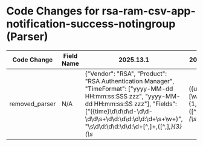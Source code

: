 # Code Changes for rsa-ram-csv-app-notification-success-notingroup (Parser)

| Code Change | Field Name | 2025.13.1 | 2025.14.1 |
|-------------|------------|-----------|------------|
| removed_parser | N/A | {"Vendor": "RSA", "Product": "RSA Authentication Manager", "TimeFormat": ["yyyy-MM-dd HH:mm:ss:SSS zzz", "yyyy-MM-dd HH:mm:ss:SS zzz"], "Fields": ["({time}\d\d\d\d-\d\d-\d\d\s+\d\d:\d\d:\d\d:\d+\s+\w+)", "\s\d\d:\d\d:\d\d:\d+[^,]+\,([^,]*\,){3}(\s*|({user}[\w\.\-\!\#\^\~]{1,40}\$?))\,([^,]*\,){6}(\s*|({src_ip}((([0-9a-fA-F.]{0,4}):{1,2}){1,7}([0-9a-fA-F]){0,4})|(((25[0-5]|(2[0-4]|1\d|[0-9]|)\d)\.?\b){4}))(:({src_port}\d+))?)\,(\s*|({=src_port}\d+))\,(\s*|({dest_ip}((([0-9a-fA-F.]{0,4}):{1,2}){1,7}([0-9a-fA-F]){0,4})|(((25[0-5]|(2[0-4]|1\d|[0-9]|)\d)\.?\b){4}))(:({dest_port}\d+))?)\,", "({event_name}User Not In Group)", "({result}User Not In Group)"], "Name": "rsa-ram-csv-app-notification-success-notingroup", "Conditions": [",User Not In Group,User Not In Group,"], "ParserVersion": "v1.0.0"} | N/A |